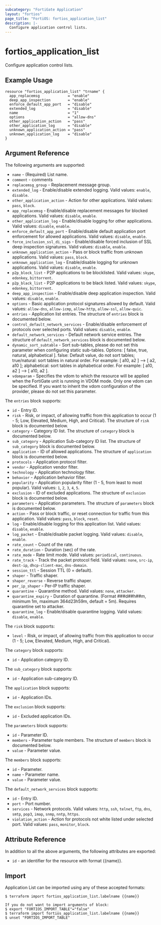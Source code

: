 ```yaml
---
subcategory: "FortiGate Application"
layout: "fortios"
page_title: "FortiOS: fortios_application_list"
description: |-
  Configure application control lists.
---
```


# fortios_application_list
Configure application control lists.

## Example Usage

```hcl
resource "fortios_application_list" "trname" {
  app_replacemsg             = "enable"
  deep_app_inspection        = "enable"
  enforce_default_app_port   = "disable"
  extended_log               = "disable"
  name                       = "1"
  options                    = "allow-dns"
  other_application_action   = "pass"
  other_application_log      = "disable"
  unknown_application_action = "pass"
  unknown_application_log    = "disable"
}
```

## Argument Reference

The following arguments are supported:

* `name` - (Required) List name.
* `comment` - comments
* `replacemsg_group` - Replacement message group.
* `extended_log` - Enable/disable extended logging. Valid values: `enable`, `disable`.
* `other_application_action` - Action for other applications. Valid values: `pass`, `block`.
* `app_replacemsg` - Enable/disable replacement messages for blocked applications. Valid values: `disable`, `enable`.
* `other_application_log` - Enable/disable logging for other applications. Valid values: `disable`, `enable`.
* `enforce_default_app_port` - Enable/disable default application port enforcement for allowed applications. Valid values: `disable`, `enable`.
* `force_inclusion_ssl_di_sigs` - Enable/disable forced inclusion of SSL deep inspection signatures. Valid values: `disable`, `enable`.
* `unknown_application_action` - Pass or block traffic from unknown applications. Valid values: `pass`, `block`.
* `unknown_application_log` - Enable/disable logging for unknown applications. Valid values: `disable`, `enable`.
* `p2p_block_list` - P2P applications to be blocklisted. Valid values: `skype`, `edonkey`, `bittorrent`.
* `p2p_black_list` - P2P applications to be black listed. Valid values: `skype`, `edonkey`, `bittorrent`.
* `deep_app_inspection` - Enable/disable deep application inspection. Valid values: `disable`, `enable`.
* `options` - Basic application protocol signatures allowed by default. Valid values: `allow-dns`, `allow-icmp`, `allow-http`, `allow-ssl`, `allow-quic`.
* `entries` - Application list entries. The structure of `entries` block is documented below.
* `control_default_network_services` - Enable/disable enforcement of protocols over selected ports. Valid values: `disable`, `enable`.
* `default_network_services` - Default network service entries. The structure of `default_network_services` block is documented below.
* `dynamic_sort_subtable` - Sort sub-tables, please do not set this parameter when configuring static sub-tables. Options: [ false, true, natural, alphabetical ]. false: Default value, do not sort tables; true/natural: sort tables in natural order. For example: [ a10, a2 ] --> [ a2, a10 ]; alphabetical: sort tables in alphabetical order. For example: [ a10, a2 ] --> [ a10, a2 ].
* `vdomparam` - Specifies the vdom to which the resource will be applied when the FortiGate unit is running in VDOM mode. Only one vdom can be specified. If you want to inherit the vdom configuration of the provider, please do not set this parameter.

The `entries` block supports:

* `id` - Entry ID.
* `risk` - Risk, or impact, of allowing traffic from this application to occur (1 - 5; Low, Elevated, Medium, High, and Critical). The structure of `risk` block is documented below.
* `category` - Category ID list. The structure of `category` block is documented below.
* `sub_category` - Application Sub-category ID list. The structure of `sub_category` block is documented below.
* `application` - ID of allowed applications. The structure of `application` block is documented below.
* `protocols` - Application protocol filter.
* `vendor` - Application vendor filter.
* `technology` - Application technology filter.
* `behavior` - Application behavior filter.
* `popularity` - Application popularity filter (1 - 5, from least to most popular). Valid values: `1`, `2`, `3`, `4`, `5`.
* `exclusion` - ID of excluded applications. The structure of `exclusion` block is documented below.
* `parameters` - Application parameters. The structure of `parameters` block is documented below.
* `action` - Pass or block traffic, or reset connection for traffic from this application. Valid values: `pass`, `block`, `reset`.
* `log` - Enable/disable logging for this application list. Valid values: `disable`, `enable`.
* `log_packet` - Enable/disable packet logging. Valid values: `disable`, `enable`.
* `rate_count` - Count of the rate.
* `rate_duration` - Duration (sec) of the rate.
* `rate_mode` - Rate limit mode. Valid values: `periodical`, `continuous`.
* `rate_track` - Track the packet protocol field. Valid values: `none`, `src-ip`, `dest-ip`, `dhcp-client-mac`, `dns-domain`.
* `session_ttl` - Session TTL (0 = default).
* `shaper` - Traffic shaper.
* `shaper_reverse` - Reverse traffic shaper.
* `per_ip_shaper` - Per-IP traffic shaper.
* `quarantine` - Quarantine method. Valid values: `none`, `attacker`.
* `quarantine_expiry` - Duration of quarantine. (Format ###d##h##m, minimum 1m, maximum 364d23h59m, default = 5m). Requires quarantine set to attacker.
* `quarantine_log` - Enable/disable quarantine logging. Valid values: `disable`, `enable`.

The `risk` block supports:

* `level` - Risk, or impact, of allowing traffic from this application to occur (1 - 5; Low, Elevated, Medium, High, and Critical).

The `category` block supports:

* `id` - Application category ID.

The `sub_category` block supports:

* `id` - Application sub-category ID.

The `application` block supports:

* `id` - Application IDs.

The `exclusion` block supports:

* `id` - Excluded application IDs.

The `parameters` block supports:

* `id` - Parameter ID.
* `members` - Parameter tuple members. The structure of `members` block is documented below.
* `value` - Parameter value.

The `members` block supports:

* `id` - Parameter.
* `name` - Parameter name.
* `value` - Parameter value.

The `default_network_services` block supports:

* `id` - Entry ID.
* `port` - Port number.
* `services` - Network protocols. Valid values: `http`, `ssh`, `telnet`, `ftp`, `dns`, `smtp`, `pop3`, `imap`, `snmp`, `nntp`, `https`.
* `violation_action` - Action for protocols not white listed under selected port. Valid values: `pass`, `monitor`, `block`.


## Attribute Reference

In addition to all the above arguments, the following attributes are exported:
* `id` - an identifier for the resource with format {{name}}.

## Import

Application List can be imported using any of these accepted formats:
```
$ terraform import fortios_application_list.labelname {{name}}

If you do not want to import arguments of block:
$ export "FORTIOS_IMPORT_TABLE"="false"
$ terraform import fortios_application_list.labelname {{name}}
$ unset "FORTIOS_IMPORT_TABLE"
```
